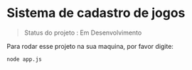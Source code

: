  # Sistema de cadastro de jogos 
> Status do projeto : Em Desenvolvimento

Para rodar  esse projeto  na sua maquina, por favor digite: 

```
node app.js
```

